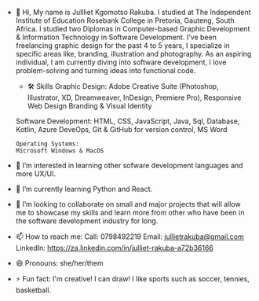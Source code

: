 - 👋 Hi, My name is Jullliet Kgomotso Rakuba. I studied at The Independent Institute of Education Rosebank College
  in Pretoria, Gauteng, South Africa. I studied two Diplomas in Computer-based Graphic Development & Information
  Technology in Software Development. I've been freelancing graphic design for the past 4 to 5 years, I specialize in
  specific areas like, branding, illustration and photography. As an aspiring individual, I am currently diving
  into software development, I love problem-solving and turning ideas into functional code.

  - 🛠 Skills
  Graphic Design:
  Adobe Creative Suite (Photoshop, Illustrator, XD, Dreamweaver, InDesign, Premiere Pro), Responsive Web Design
  Branding & Visual Identity
    
  Software Development:
  HTML, CSS, JavaScript, Java, Sql, Database, Kotlin, Azure DeveOps, Git & GitHub for version control, MS Word
    
      Operating Systems:
      Microsoft Windows & MacOS

- 👀 I’m interested in learning other sofware development languages and more UX/UI.
  
- 🌱 I’m currently learning Python and React.
  
- 💞️ I’m looking to collaborate on small and major projects that will allow me to showcase my skills and
      learn more from other who have been in the software development industry for long.
  
- 📫 How to reach me:
  Call: 0798492219
  Email: jullietrakuba@gmail.com
  LinkedIn: https://za.linkedin.com/in/julliet-rakuba-a72b36166 
  
- 😄 Pronouns: she/her/them
  
- ⚡ Fun fact: I'm creative! I can draw! I like sports such as soccer, tennies, basketball. 

<!---
JKRakuba/JKRakuba is a ✨ special ✨ repository because its `README.md` (this file) appears on your GitHub profile.
You can click the Preview link to take a look at your changes.
--->
